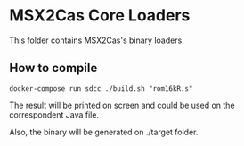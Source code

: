 # MSX2Cas Core Loaders

This folder contains MSX2Cas's binary loaders.

## How to compile

```docker-compose run sdcc ./build.sh "rom16kR.s"```

The result will be printed on screen and could be used on the correspondent Java file.

Also, the binary will be generated on ./target folder.

